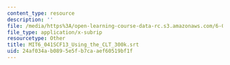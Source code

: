 ```yaml
---
content_type: resource
description: ''
file: /media/https%3A/open-learning-course-data-rc.s3.amazonaws.com/6-041sc-probabilistic-systems-analysis-and-applied-probability-fall-2013/24af034ab0895e5fb7caaef60519bf1f_MIT6_041SCF13_Using_the_CLT_300k.vtt
file_type: application/x-subrip
resourcetype: Other
title: MIT6_041SCF13_Using_the_CLT_300k.srt
uid: 24af034a-b089-5e5f-b7ca-aef60519bf1f
---
```

